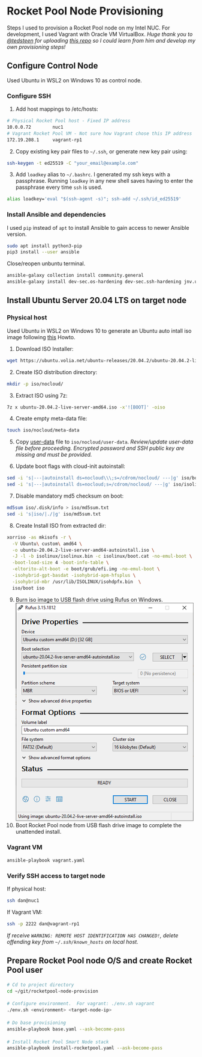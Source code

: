 # Rocket Pool Node Provisioning

Steps I used to provision a Rocket Pool node on my Intel NUC. For development, I used Vagrant with Oracle VM VirtualBox.  _Huge thank you to [@tedsteen](https://github.com/tedsteen) for uploading [this repo](https://github.com/CryptoGnut/rocketpool-node-provision) so I could learn from him and develop my own provisioning steps!_

## Configure Control Node
Used Ubuntu in WSL2 on Windows 10 as control node.
### Configure SSH
1. 	Add host mappings to /etc/hosts:
```bash
# Physical Rocket Pool host - Fixed IP address
10.0.0.72        nuc1
# Vagrant Rocket Pool VM - Not sure how Vagrant chose this IP address 
172.19.208.1     vagrant-rp1
```
2. Copy existing key pair files to `~/.ssh`, or generate new key pair using:
```bash
ssh-keygen -t ed25519 -C "your_email@example.com"
```
3. Add `loadkey` alias to `~/.bashrc`. I generated my ssh keys with a passphrase. Running `loadkey` in any new shell saves having to enter the passphrase every time `ssh` is used.
```bash
alias loadkey='eval "$(ssh-agent -s)"; ssh-add ~/.ssh/id_ed25519'
```
### Install Ansible and dependencies
I used `pip` instead of `apt` to install Ansible to gain access to newer Ansible version.
```bash
sudo apt install python3-pip
pip3 install --user ansible
```
Close/reopen unbuntu terminal.
```bash
ansible-galaxy collection install community.general
ansible-galaxy install dev-sec.os-hardening dev-sec.ssh-hardening jnv.unattended-upgrades geerlingguy.docker
```
## Install Ubuntu Server 20.04 LTS on target node
### Physical host
Used Ubuntu in WSL2 on Windows 10 to generate an Ubuntu auto intall iso image following [this](https://gist.github.com/s3rj1k/55b10cd20f31542046018fcce32f103e) Howto. 
1. Download ISO Installer:
```bash
wget https://ubuntu.volia.net/ubuntu-releases/20.04.2/ubuntu-20.04.2-live-server-amd64.iso
```

2. Create ISO distribution directory:
```bash
mkdir -p iso/nocloud/
```

3. Extract ISO using 7z:
```bash
7z x ubuntu-20.04.2-live-server-amd64.iso -x'![BOOT]' -oiso
```

4. Create empty meta-data file:
```bash
touch iso/nocloud/meta-data
```

5. Copy [user-data](iso/nocloud/user-data) file to `iso/nocloud/user-data`. *Review/update user-data file before proceeding.  Encrypted password and SSH public key are missing and must be provided.*

6. Update boot flags with cloud-init autoinstall:
```bash
sed -i 's|---|autoinstall ds=nocloud\\\;s=/cdrom/nocloud/ ---|g' iso/boot/grub/grub.cfg
sed -i 's|---|autoinstall ds=nocloud;s=/cdrom/nocloud/ ---|g' iso/isolinux/txt.cfg
```

7. Disable mandatory md5 checksum on boot:
```bash
md5sum iso/.disk/info > iso/md5sum.txt
sed -i 's|iso/|./|g' iso/md5sum.txt
```
8. Create Install ISO from extracted dir:
```bash
xorriso -as mkisofs -r \
  -V Ubuntu\ custom\ amd64 \
  -o ubuntu-20.04.2-live-server-amd64-autoinstall.iso \
  -J -l -b isolinux/isolinux.bin -c isolinux/boot.cat -no-emul-boot \
  -boot-load-size 4 -boot-info-table \
  -eltorito-alt-boot -e boot/grub/efi.img -no-emul-boot \
  -isohybrid-gpt-basdat -isohybrid-apm-hfsplus \
  -isohybrid-mbr /usr/lib/ISOLINUX/isohdpfx.bin  \
  iso/boot iso
```
9. Burn iso image to USB flash drive using Rufus on Windows.
![Rufus](Rufus.png)
10. Boot Rocket Pool node from USB flash drive image to complete the unattended install.

### Vagrant VM
```bash
ansible-playbook vagrant.yaml
```

### Verify SSH access to target node
If physical host:
```bash
ssh dan@nuc1
```
If Vagrant VM:
```bash
ssh -p 2222 dan@vagrant-rp1
```
*If receive `WARNING: REMOTE HOST IDENTIFICATION HAS CHANGED!`, delete offending key from `~/.ssh/known_hosts` on local host.*

## Prepare Rocket Pool node O/S and create Rocket Pool user
```bash
# Cd to project directory
cd ~/git/rocketpool-node-provision

# Configure environment.  For vagrant: ./env.sh vagrant
./env.sh <environment> <target-node-ip>

# Do base provisioning 
ansible-playbook base.yaml --ask-become-pass

# Install Rocket Pool Smart Node stack
ansible-playbook install-rocketpool.yaml --ask-become-pass
```